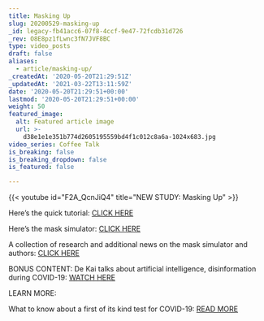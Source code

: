 ```yaml
---
title: Masking Up
slug: 20200529-masking-up
_id: legacy-fb41acc6-07f8-4ccf-9e47-72fcdb31d726
_rev: O8E8pz1fLwnc3fN7JVF8BC
type: video_posts
draft: false
aliases:
  - article/masking-up/
_createdAt: '2020-05-20T21:29:51Z'
_updatedAt: '2021-03-22T13:11:59Z'
date: '2020-05-20T21:29:51+00:00'
lastmod: '2020-05-20T21:29:51+00:00'
weight: 50
featured_image:
  alt: Featured article image
  url: >-
    d38e1e1e351b774d2605195559bd4f1c012c8a6a-1024x683.jpg
video_series: Coffee Talk
is_breaking: false
is_breaking_dropdown: false
is_featured: false

---
```

{{< youtube id="F2A_QcnJiQ4" title="NEW STUDY: Masking Up" >}}

Here’s the quick tutorial: [CLICK HERE](https://www.youtube.com/watch?v=yfeW2l8G_W4&feature=youtu.be)

Here’s the mask simulator: [CLICK HERE](http://dek.ai/masksim/)

A collection of research and additional news on the mask simulator and authors: [CLICK HERE](http://dek.ai/masks4all/index.html)

BONUS CONTENT: De Kai talks about artificial intelligence, disinformation during COVID-19: [WATCH HERE](https://youtu.be/mFvghdU-Kps)

LEARN MORE:

What to know about a first of its kind test for COVID-19: [READ MORE](https://smarthernews.com/first-antigen-test/)